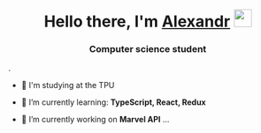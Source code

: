 <h1 align="center">Hello there, I'm <a href="https://github.com/Novosash801" target="_blank">Alexandr</a> 
<img src="https://github.com/blackcater/blackcater/raw/main/images/Hi.gif" height="32"/></h1>
<h3 align="center">Computer science student </h3>
.  

- 🚀 I'm studying at the TPU 

- 🌱 I’m currently learning: <strong>TypeScript, React, Redux</strong>   

- 🔭 I’m currently working on <strong>Marvel API</strong> ...





